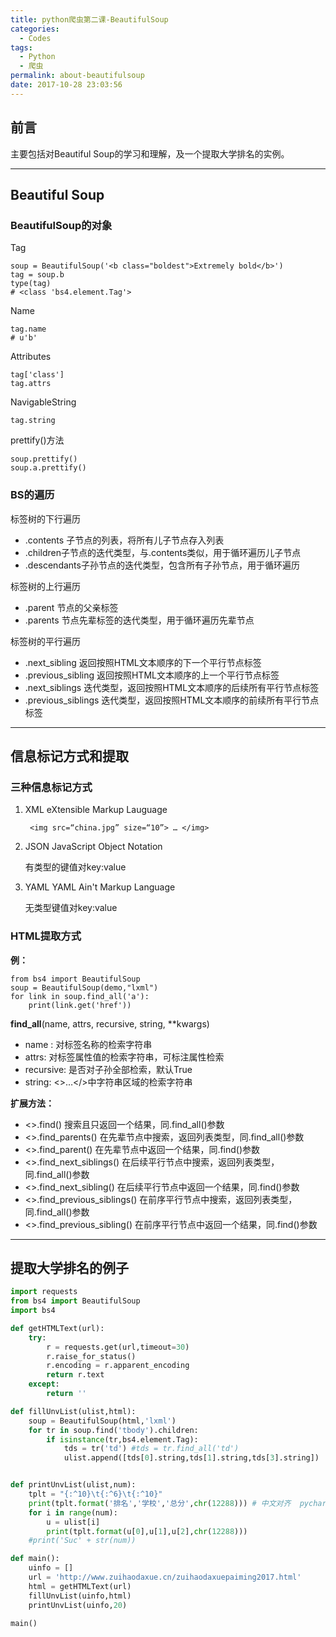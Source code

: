 ```yaml
---
title: python爬虫第二课-BeautifulSoup
categories:
  - Codes
tags:
  - Python
  - 爬虫
permalink: about-beautifulsoup
date: 2017-10-28 23:03:56
---
```


<h2 id="intro">前言</h2>主要包括对Beautiful Soup的学习和理解，及一个提取大学排名的实例。


<!-- more -->

---------------

## Beautiful Soup

### BeautifulSoup的对象

Tag

    soup = BeautifulSoup('<b class="boldest">Extremely bold</b>')
    tag = soup.b
    type(tag)
    # <class 'bs4.element.Tag'>

Name

    tag.name
    # u'b'
    
Attributes

    tag['class']
    tag.attrs

NavigableString

    tag.string

prettify()方法

    soup.prettify()
    soup.a.prettify()
    
### BS的遍历
标签树的下行遍历

 - .contents 子节点的列表，将<tag>所有儿子节点存入列表 
 - .children子节点的迭代类型，与.contents类似，用于循环遍历儿子节点
 - .descendants子孙节点的迭代类型，包含所有子孙节点，用于循环遍历

标签树的上行遍历

 - .parent 节点的父亲标签 
 - .parents 节点先辈标签的迭代类型，用于循环遍历先辈节点

标签树的平行遍历

 - .next_sibling 返回按照HTML文本顺序的下一个平行节点标签
 - .previous_sibling 返回按照HTML文本顺序的上一个平行节点标签 
 - .next_siblings 迭代类型，返回按照HTML文本顺序的后续所有平行节点标签
 - .previous_siblings 迭代类型，返回按照HTML文本顺序的前续所有平行节点标签
 
---
 
 

## 信息标记方式和提取

### 三种信息标记方式

1. XML eXtensible Markup Lauguage

		<img src=“china.jpg” size=“10”> … </img>

2. JSON JavaScript Object Notation
 
    有类型的键值对key:value

3. YAML YAML Ain't Markup Language
 
    无类型键值对key:value

### HTML提取方式

**例：**

    from bs4 import BeautifulSoup
    soup = BeautifulSoup(demo,"lxml")
    for link in soup.find_all('a'):
        print(link.get('href'))
        
**find_all**(name, attrs, recursive, string, **kwargs)

 - name : 对标签名称的检索字符串
 - attrs: 对标签属性值的检索字符串，可标注属性检索
 - recursive: 是否对子孙全部检索，默认True
 - string: <>…</>中字符串区域的检索字符串
 
**扩展方法：**
 - <>.find() 搜索且只返回一个结果，同.find_all()参数 
 - <>.find_parents() 在先辈节点中搜索，返回列表类型，同.find_all()参数 
 - <>.find_parent() 在先辈节点中返回一个结果，同.find()参数 
 - <>.find_next_siblings() 在后续平行节点中搜索，返回列表类型，同.find_all()参数 
 - <>.find_next_sibling() 在后续平行节点中返回一个结果，同.find()参数 
 - <>.find_previous_siblings() 在前序平行节点中搜索，返回列表类型，同.find_all()参数 
 - <>.find_previous_sibling() 在前序平行节点中返回一个结果，同.find()参数
 
 
---


## 提取大学排名的例子

``` python
import requests
from bs4 import BeautifulSoup
import bs4

def getHTMLText(url):
    try:
        r = requests.get(url,timeout=30)
        r.raise_for_status()
        r.encoding = r.apparent_encoding
        return r.text
    except:
        return ''

def fillUnvList(ulist,html):
    soup = BeautifulSoup(html,'lxml')
    for tr in soup.find('tbody').children:
        if isinstance(tr,bs4.element.Tag):
            tds = tr('td') #tds = tr.find_all('td')
            ulist.append([tds[0].string,tds[1].string,tds[3].string])


def printUnvList(ulist,num):
    tplt = "{:^10}\t{:^6}\t{:^10}"
    print(tplt.format('排名','学校','总分',chr(12288))) # 中文对齐  pycharm失败
    for i in range(num):
        u = ulist[i]
        print(tplt.format(u[0],u[1],u[2],chr(12288)))
    #print('Suc' + str(num))

def main():
    uinfo = []
    url = 'http://www.zuihaodaxue.cn/zuihaodaxuepaiming2017.html'
    html = getHTMLText(url)
    fillUnvList(uinfo,html)
    printUnvList(uinfo,20)

main()
```

